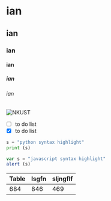 # ian
## ian
### ian
#### ian
##### ian
###### ian

![NKUST](nkust.png "高科大")

- [ ] to do list
- [x] to do list

```python
s = "python syntax highlight"
print (s)
```
```javascript
var s = "javascript syntax highlight"
alert (s)
```

| Table | lsgfn | sljngflf|
|:------|:------|:--------|
|684    |846    | 469     |
